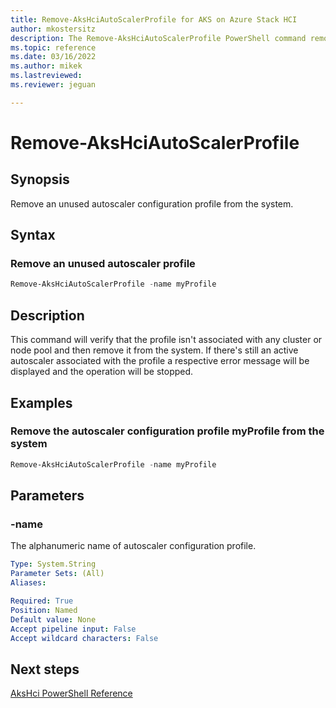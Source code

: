 ```yaml
---
title: Remove-AksHciAutoScalerProfile for AKS on Azure Stack HCI
author: mkostersitz
description: The Remove-AksHciAutoScalerProfile PowerShell command removes an unused autoscaler configuration profile from the system.
ms.topic: reference
ms.date: 03/16/2022
ms.author: mikek 
ms.lastreviewed: 
ms.reviewer: jeguan

---
```


# Remove-AksHciAutoScalerProfile

## Synopsis
Remove an unused autoscaler configuration profile from the system.

## Syntax

### Remove an unused autoscaler profile
```powershell
Remove-AksHciAutoScalerProfile -name myProfile
```

## Description
This command will verify that the profile isn't associated with any cluster or node pool and then remove it from the system. If there's still an active autoscaler associated with the profile a respective error message will be displayed and the operation will be stopped.

## Examples

### Remove the autoscaler configuration profile myProfile from the system
```powershell
Remove-AksHciAutoScalerProfile -name myProfile
```

## Parameters

### -name
The alphanumeric name of autoscaler configuration profile.
```yaml
Type: System.String
Parameter Sets: (All)
Aliases:

Required: True
Position: Named
Default value: None
Accept pipeline input: False
Accept wildcard characters: False
```


## Next steps

[AksHci PowerShell Reference](index.md)